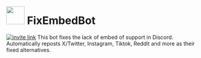 # <img src="https://raw.githubusercontent.com/kenhendricks00/FixEmbedBot/main/assets/logo.png" width="48"> FixEmbedBot
<a href="https://discord.com/oauth2/authorize?client_id=1173820242305224764&permissions=277025418240&scope=bot+applications.commands" rel="nofollow"><img src="https://camo.githubusercontent.com/c9d524617457c843a9a16119bf4e905c95724baaff86e13e0426c274bc12a83b/68747470733a2f2f696d672e736869656c64732e696f2f62616467652f696e766974655f6c696e6b2d626c7565" alt="invite link" data-canonical-src="https://img.shields.io/badge/invite_link-blue" style="max-width: 100%;"></a>
This bot fixes the lack of embed of support in Discord. Automatically reposts X/Twitter, Instagram, Tiktok, Reddit and more as their fixed alternatives.
